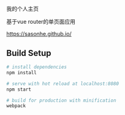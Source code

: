 # 
我的个人主页

基于vue router的单页面应用

https://sasonhe.github.io/


## Build Setup

``` bash
# install dependencies
npm install

# serve with hot reload at localhost:8080
npm start

# build for production with minification
webpack
